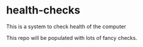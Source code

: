 # health-checks
This is a system to check health of the computer

This repo will be populated with lots of fancy checks.
